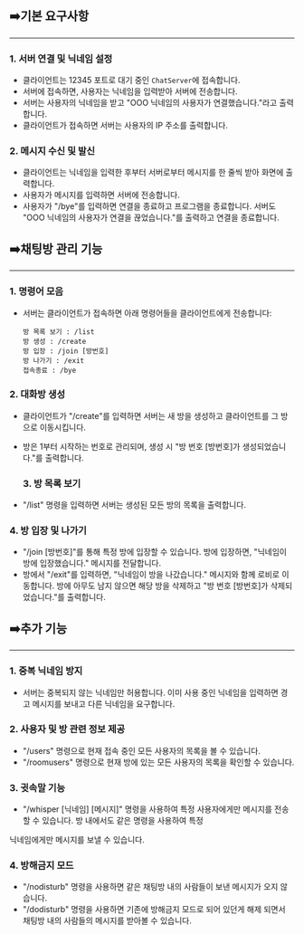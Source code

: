 ## ➡️기본 요구사항

---

### 1. 서버 연결 및 닉네임 설정

- 클라이언트는 12345 포트로 대기 중인 `ChatServer`에 접속합니다.
- 서버에 접속하면, 사용자는 닉네임을 입력받아 서버에 전송합니다.
- 서버는 사용자의 닉네임을 받고 "OOO 닉네임의 사용자가 연결했습니다."라고 출력합니다.
- 클라이언트가 접속하면 서버는 사용자의 IP 주소를 출력합니다.

### 2. 메시지 수신 및 발신

- 클라이언트는 닉네임을 입력한 후부터 서버로부터 메시지를 한 줄씩 받아 화면에 출력합니다.
- 사용자가 메시지를 입력하면 서버에 전송합니다.
- 사용자가 "/bye"를 입력하면 연결을 종료하고 프로그램을 종료합니다. 서버도 "OOO 닉네임의 사용자가 연결을 끊었습니다."를 출력하고 연결을 종료합니다.

## ➡️채팅방 관리 기능

---

### 1. 명령어 모음

- 서버는 클라이언트가 접속하면 아래 명령어들을 클라이언트에게 전송합니다:
    
    ```
    방 목록 보기 : /list
    방 생성 : /create
    방 입장 : /join [방번호]
    방 나가기 : /exit
    접속종료 : /bye
    
    ```
    

### 2. 대화방 생성

- 클라이언트가 "/create"를 입력하면 서버는 새 방을 생성하고 클라이언트를 그 방으로 이동시킵니다.
- 방은 1부터 시작하는 번호로 관리되며, 생성 시 "방 번호 [방번호]가 생성되었습니다."를 출력합니다.
  ### 3. 방 목록 보기

- "/list" 명령을 입력하면 서버는 생성된 모든 방의 목록을 출력합니다.

### 4. 방 입장 및 나가기

- "/join [방번호]"를 통해 특정 방에 입장할 수 있습니다. 방에 입장하면, "닉네임이 방에 입장했습니다." 메시지를 전달합니다.
- 방에서 "/exit"를 입력하면, "닉네임이 방을 나갔습니다." 메시지와 함께 로비로 이동합니다. 방에 아무도 남지 않으면 해당 방을 삭제하고 "방 번호 [방번호]가 삭제되었습니다."를 출력합니다.

## ➡️추가 기능

---

### 1. 중복 닉네임 방지

- 서버는 중복되지 않는 닉네임만 허용합니다. 이미 사용 중인 닉네임을 입력하면 경고 메시지를 보내고 다른 닉네임을 요구합니다.

### 2. 사용자 및 방 관련 정보 제공

- "/users" 명령으로 현재 접속 중인 모든 사용자의 목록을 볼 수 있습니다.
- "/roomusers" 명령으로 현재 방에 있는 모든 사용자의 목록을 확인할 수 있습니다.

### 3. 귓속말 기능

- "/whisper [닉네임] [메시지]" 명령을 사용하여 특정 사용자에게만 메시지를 전송할 수 있습니다. 방 내에서도 같은 명령을 사용하여 특정

닉네임에게만 메시지를 보낼 수 있습니다.
### 4. 방해금지 모드
- "/nodisturb" 명령을 사용하면 같은 채팅방 내의 사람들이 보낸 메시지가 오지 않습니다.
- "/dodisturb" 명령을 사용하면 기존에 방해금지 모드로 되어 있던게 해제 되면서 채팅방 내의 사람들의 메시지를 받아볼 수 있습니다.
